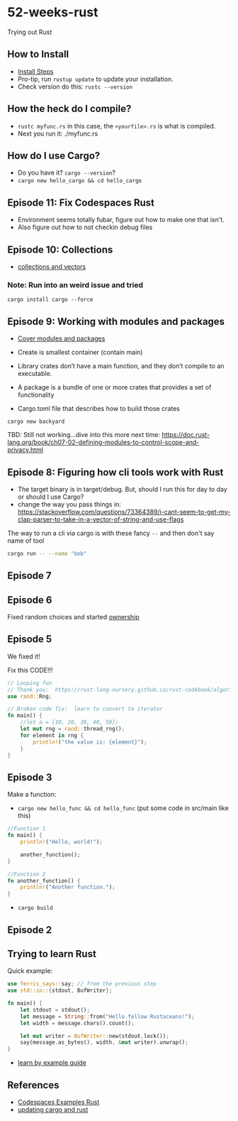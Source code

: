 # 52-weeks-rust
Trying out Rust

## How to Install

* [Install Steps](https://doc.rust-lang.org/book/ch01-01-installation.html)
* Pro-tip, run `rustup update` to update your installation.
* Check version do this: `rustc --version`

## How the heck do I compile?

* `rustc myfunc.rs` in this case, the `<yourfile>.rs` is what is compiled.
* Next you run it:  ./myfunc.rs

## How do I use Cargo?

* Do you have it? `cargo --version`?
* `cargo new hello_cargo && cd hello_cargo`

## Episode 11: Fix Codespaces Rust

* Environment seems totally fubar, figure out how to make one that isn't.
* Also figure out how to not checkin debug files

## Episode 10:  Collections

* [collections and vectors](https://doc.rust-lang.org/book/ch08-01-vectors.html)

### Note:  Run into an weird issue and tried

`cargo install cargo --force`


## Episode 9:  Working with modules and packages

* [Cover modules and packages](https://doc.rust-lang.org/book/ch07-00-managing-growing-projects-with-packages-crates-and-modules.html)

* Create is smallest container (contain main)
* Library crates don’t have a main function, and they don’t compile to an executable. 
* A package is a bundle of one or more crates that provides a set of functionality
* Cargo.toml file that describes how to build those crates

`cargo new backyard`

TBD:  Still not working...dive into this more next time:  https://doc.rust-lang.org/book/ch07-02-defining-modules-to-control-scope-and-privacy.html


## Episode 8: Figuring how cli tools work with Rust

* The target binary is in target/debug.  But, should I run this for day to day or should I use Cargo?
* change the way you pass things in:  https://stackoverflow.com/questions/73364389/i-cant-seem-to-get-my-clap-parser-to-take-in-a-vector-of-string-and-use-flags


The way to run a cli via cargo is with these fancy `--` and then don't say name of tool
```bash
cargo run -- --name "bob"
```


## Episode 7


## Episode 6

Fixed random choices and started [ownership](https://doc.rust-lang.org/book/ch04-00-understanding-ownership.html)


## Episode 5

We fixed it!

Fix this CODE!!!

```rust
// Looping fun
// Thank you:  https://rust-lang-nursery.github.io/rust-cookbook/algorithms/randomness.html
use rand::Rng;

// Broken code fix:  learn to convert to iterator
fn main() {
    //let a = [10, 20, 30, 40, 50];
    let mut rng = rand::thread_rng();
    for element in rng {
        println!("the value is: {element}");
    }
}
```

## Episode 3

Make a function:

* `cargo new hello_func && cd hello_func` (put some code in src/main like this)

```rust
//Function 1
fn main() {
    println!("Hello, world!");

    another_function();
}

//Function 2
fn another_function() {
    println!("Another function.");
}
```

* `cargo build`

## Episode 2
## Trying to learn Rust

Quick example:
```rust
use ferris_says::say; // from the previous step
use std::io::{stdout, BufWriter};

fn main() {
    let stdout = stdout();
    let message = String::from("Hello fellow Rustaceans!");
    let width = message.chars().count();

    let mut writer = BufWriter::new(stdout.lock());
    say(message.as_bytes(), width, &mut writer).unwrap();
}
```

* [learn by example guide](https://doc.rust-lang.org/stable/rust-by-example/)

## References

* [Codespaces Examples Rust](https://github.com/codespaces-examples/rust)
* [updating cargo and rust](https://stackoverflow.com/questions/37928591/is-there-a-command-to-update-cargo-to-the-latest-official-release)